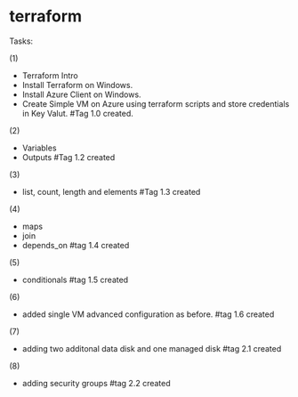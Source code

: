 # terraform
Tasks:

(1) 
- Terraform Intro
- Install Terraform on Windows.
- Install Azure Client on Windows.
- Create Simple VM on Azure using terraform scripts and store credentials in Key Valut.
#Tag 1.0 created.

(2) 
- Variables
- Outputs
#Tag 1.2 created

(3)
- list, count, length and elements
#Tag 1.3 created

(4) 
- maps
- join
- depends_on
#tag 1.4 created

(5)
- conditionals
#tag 1.5 created

(6)
- added single VM advanced configuration as before.
#tag 1.6 created

(7)
- adding two additonal data disk and one managed disk
#tag 2.1 created

(8)
- adding security groups
#tag 2.2 created

